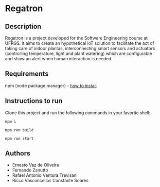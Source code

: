 # Regatron

## Description

Regatron is a project developed for the Software Engineering course at UFRGS. It aims to create an hypothetical IoT solution to facilitate the act of taking care of indoor plantas, interconnecting smart sensors and actuators (controlling temperature, light and plant watering) which are configurable and show an alert when human interaction is needed.

## Requirements

npm (node package manager) - [how to install](https://docs.npmjs.com/cli/v8/configuring-npm/install)

## Instructions to run

Clone this project and run the following commands in your favorite shell:

```
npm i

npm run build

npm run start
```

## Authors

- Ernesto Vaz de Oliveira
- Fernando Zanutto
- Rafael Antonio Ventura Trevisan
- Ricco Vasconcellos Constante Soares
